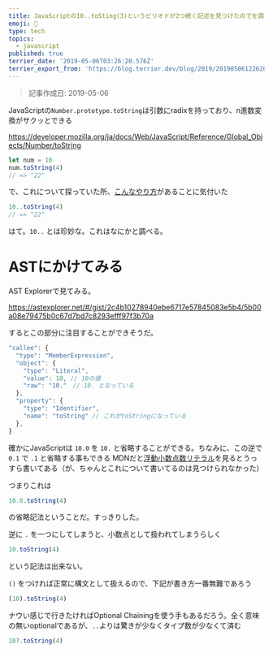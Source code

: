 ```yaml
---
title: JavaScriptの10..toSting(3)というピリオドが2つ続く記述を見つけたのでを調べた
emoji: 🐽
type: tech
topics:
  - javascript
published: true
terrier_date: '2019-05-06T03:26:20.576Z'
terrier_export_from: 'https://blog.terrier.dev/blog/2019/20190506122620-java-script-to-sting'
---
```

> 記事作成日: 2019-05-06

JavaScriptの`Number.prototype.toString`は引数にradixを持っており、n進数変換がサクッとできる

https://developer.mozilla.org/ja/docs/Web/JavaScript/Reference/Global_Objects/Number/toString

```js
let num = 10
num.toString(4)
// => "22"
```

で、これについて探っていた所、[こんなやり方](http://nanto.asablo.jp/blog/2007/08/17/1731754)があることに気付いた

```js
10..toString(4)
// => "22"
```

はて。`10..` とは珍妙な。これはなにかと調べる。

# ASTにかけてみる

AST Explorerで見てみる。

https://astexplorer.net/#/gist/2c4b10278940ebe6717e57845083e5b4/5b00a08e79475b0c67d7bd7c8293efff97f3b70a

するとこの部分に注目することができそうだ。

```js
"callee": {
  "type": "MemberExpression",
  "object": {
    "type": "Literal",
    "value": 10, // 10の値
    "raw": "10."　// 10. となっている
  },
  "property": {
    "type": "Identifier",
    "name": "toString" // これがtoStringになっている
  },
}
```

確かにJavaScriptは `10.0` を `10.` と省略することができる。ちなみに、この逆で `0.1` で `.1` と省略する事もできる
MDNだと[浮動小数点数リテラル](https://developer.mozilla.org/ja/docs/Web/JavaScript/Guide/Grammar_and_types#Floating-point_literals)を見るとうっすら書いてある（が、ちゃんとこれについて書いてるのは見つけられなかった）

つまりこれは

```js
10.0.toString(4)
```

の省略記法ということだ。すっきりした。

逆に `.` を一つにしてしまうと、小数点として扱われてしまうらしく

```js
10.toString(4)
```

という記法は出来ない。

`()` をつければ正常に構文として扱えるので、下記が書き方一番無難であろう

```js
(10).toString(4)
```

ナウい感じで行きたければOptional Chainingを使う手もあるだろう。全く意味の無いoptionalであるが、`..`よりは驚きが少なくタイプ数が少なくて済む

```js
10?.toString(4)
```